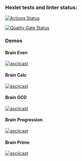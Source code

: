 ### Hexlet tests and linter status:

[![Actions Status](https://github.com/Ekaterina2264/frontend-project-44/actions/workflows/hexlet-check.yml/badge.svg)](https://github.com/Ekaterina2264/frontend-project-44/actions)

[![Quality Gate Status](https://sonarcloud.io/api/project_badges/measure?project=Ekaterina2264_frontend-project-44&metric=alert_status)](https://sonarcloud.io/summary/new_code?id=Ekaterina2264_frontend-project-44)

### Demos

#### Brain Even

[![asciicast](https://asciinema.org/a/DU0teWJeNsiZjrQUDkyjPgo3X.svg)](https://asciinema.org/a/DU0teWJeNsiZjrQUDkyjPgo3X)

#### Brain Calc

[![asciicast](https://asciinema.org/a/A7CJgwlmx81AmF91zrg6VZsul.svg)](https://asciinema.org/a/A7CJgwlmx81AmF91zrg6VZsul)

#### Brain GCD

[![asciicast](https://asciinema.org/a/rocI6H9dwryc7fncV7HeTshte.svg)](https://asciinema.org/a/rocI6H9dwryc7fncV7HeTshte)

#### Brain Progression

[![asciicast](https://asciinema.org/a/U4xAXvvejBLHpQpkXirxrv6FW.svg)](https://asciinema.org/a/U4xAXvvejBLHpQpkXirxrv6FW)

#### Brain Prime

[![asciicast](https://asciinema.org/a/7Qwnx5xdBNxADauaUmJFp9uXb.svg)](https://asciinema.org/a/7Qwnx5xdBNxADauaUmJFp9uXb)

